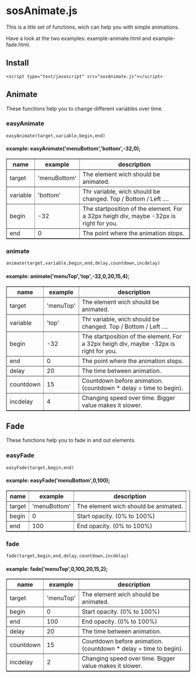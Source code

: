 sosAnimate.js
=============

This is a litle set of functions, wich can help you with simple animations.  

Have a look at the two examples: example-animate.html and example-fade.html.

## Install

	<script type="text/javascript" src="sosAnimate.js"></script>

## Animate

These functions help you to change different variables over time.

### easyAnimate
	easyAnimate(target,variable,begin,end)
	
#### example: easyAnimate('menuBottom','bottom',-32,0);
<table border=1>
	<tr>
		<th>name</th><th>example</th><th>description</th>
	</tr>
	<tr>
		<td>target</td><td>'menuBottom'</td><td>The element wich should be animated.</td>
	</tr>
	<tr>
		<td>variable</td><td>'bottom'</td><td>Thr variable, wich should be changed. Top / Bottom / Left ....</td>
	</tr>
	<tr>
		<td>begin</td><td>-32</td><td>The startposition of the element. For a 32px heigh div, maybe -32px is right for you.</td>
	</tr>
	<tr>
		<td>end</td><td>0</td><td>The point where the animation stops.</td>
	</tr>
</table>

### animate
	animate(target,variable,begin,end,delay,countdown,incdelay)
	
#### example: animate('menuTop','top',-32,0,20,15,4);
<table border=1>
	<tr>
		<th>name</th><th>example</th><th>description</th>
	</tr>
	<tr>
		<td>target</td><td>'menuTop'</td><td>The element wich should be animated.</td>
	</tr>
	<tr>
		<td>variable</td><td>'top'</td><td>Thr variable, wich should be changed. Top / Bottom / Left ....</td>
	</tr>
	<tr>
		<td>begin</td><td>-32</td><td>The startposition of the element. For a 32px heigh div, maybe -32px is right for you.</td>
	</tr>
	<tr>
		<td>end</td><td>0</td><td>The point where the animation stops.</td>
	</tr>
	<tr>
		<td>delay</td><td>20</td><td>The time between animation.</td>
	</tr>
	<tr>
		<td>countdown</td><td>15</td><td>Countdown before animation. (countdown * delay = time to begin).</td>
	</tr>
	<tr>
		<td>incdelay</td><td>4</td><td>Changing speed over time. Bigger value makes it slower.</td>
	</tr>
</table> 
	
## Fade

These functions help you to fade in and out elements.

### easyFade
	easyFade(target,begin,end)
	
#### example: easyFade('menuBottom',0,100);
<table border=1>
	<tr>
		<th>name</th><th>example</th><th>description</th>
	</tr>
	<tr>
		<td>target</td><td>'menuBottom'</td><td>The element wich should be animated.</td>
	</tr>
	<tr>
		<td>begin</td><td>0</td><td>Start opacity. (0% to 100%)</td>
	</tr>
	<tr>
		<td>end</td><td>100</td><td>End opacity. (0% to 100%)</td>
	</tr>
</table>

### fade
	fade(target,begin,end,delay,countdown,incdelay)

#### example: fade('menuTop',0,100,20,15,2);
<table border=1>
	<tr>
		<th>name</th><th>example</th><th>description</th>
	</tr>
	<tr>
		<td>target</td><td>'menuTop'</td><td>The element wich should be animated.</td>
	</tr>
	<tr>
		<td>begin</td><td>0</td><td>Start opacity. (0% to 100%)</td>
	</tr>
	<tr>
		<td>end</td><td>100</td><td>End opacity. (0% to 100%)</td>
	</tr>
	<tr>
		<td>delay</td><td>20</td><td>The time between animation.</td>
	</tr>
	<tr>
		<td>countdown</td><td>15</td><td>Countdown before animation. (countdown * delay = time to begin).</td>
	</tr>
	<tr>
		<td>incdelay</td><td>2</td><td>Changing speed over time. Bigger value makes it slower.</td>
	</tr>
</table> 
